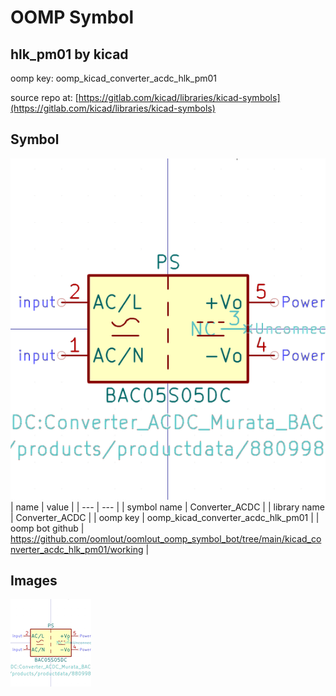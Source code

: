 # OOMP Symbol  
## hlk_pm01  by kicad  
  
oomp key: oomp_kicad_converter_acdc_hlk_pm01  
  
source repo at: [https://gitlab.com/kicad/libraries/kicad-symbols](https://gitlab.com/kicad/libraries/kicad-symbols)  
## Symbol  
  
[![working.png](working_600.png)](working.png)  
| name | value | 
| --- | --- | 
| symbol name | Converter_ACDC | 
| library name | Converter_ACDC | 
| oomp key | oomp_kicad_converter_acdc_hlk_pm01 | 
| oomp bot github | https://github.com/oomlout/oomlout_oomp_symbol_bot/tree/main/kicad_converter_acdc_hlk_pm01/working | 
## Images  
  
[![working.png](working_140.png)](working.png)  
